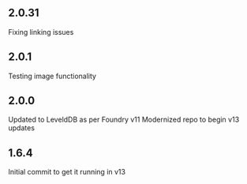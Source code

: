 2.0.31
-------
Fixing linking issues

2.0.1
-------
Testing image functionality

2.0.0
-------
Updated to LeveldDB as per Foundry v11
Modernized repo to begin v13 updates

1.6.4
-------
Initial commit to get it running in v13
